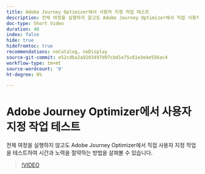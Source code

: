 ```yaml
---
title: Adobe Journey Optimizer에서 사용자 지정 작업 테스트
description: 전체 여정을 실행하지 않고도 Adobe Journey Optimizer에서 직접 사용자 지정 작업을 테스트하여 시간과 노력을 절약하는 방법을 살펴볼 수 있습니다.
doc-type: Short Video
duration: 40
index: false
hide: true
hidefromtoc: true
recommendations: noCatalog, noDisplay
source-git-commit: e52cdba2a9203497d97cbd1e75c81e3e4e556ac4
workflow-type: tm+mt
source-wordcount: '0'
ht-degree: 0%

---
```



# Adobe Journey Optimizer에서 사용자 지정 작업 테스트

전체 여정을 실행하지 않고도 Adobe Journey Optimizer에서 직접 사용자 지정 작업을 테스트하여 시간과 노력을 절약하는 방법을 살펴볼 수 있습니다.

<!-- 62_S522_3442522_39_testing-custom-actions-in-adobe-journey-optimizer -->
>[!VIDEO](https://video.tv.adobe.com/v/3460446/?learn=on&enablevpops=true&captions=kor)
